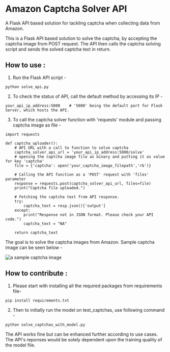 # Amazon Captcha Solver API
A Flask API based solution for tackling captcha when collecting data from Amazon.

This is a Flask API based solution to solve the captcha, by accepting the captcha image from POST request. The API then calls the captcha solving script and sends the solved captcha text in return.

## How to use : ##
1. Run the Flask API script -
```
python solve_api.py
```

2. To check the status of API, call the default method by accessing its IP -
```
your_api_ip_address:5000    # '5000' being the default port for Flask Server, which hosts the API.
```

3. To call the captcha solver function with 'requests' module and passing captcha image as file -
```
import requests

def captcha_uploader():
    # API URL with a call to function to solve captcha
    captcha_solver_api_url = 'your_api_ip_address:5000/solve'
    # opening the captcha image file as binary and putting it as value for key 'captcha'
    file = {'captcha': open('your_captcha_image_filepath','rb')}
    
    # Calling the API function as a 'POST' request with 'files' parameter
    response = requests.post(captcha_solver_api_url, files=file)
    print("Captcha file uploaded.")

    # Fetching the captcha text from API response.
    try:
        captcha_text = resp.json()['output']
    except:
        print("Response not in JSON format. Please check your API code.")
        captcha_text = "NA"
    
    return captcha_text
```


The goal is to solve the captcha images from Amazon. Sample captcha image can be seen below -

![a sample captcha image](https://github.com/HRN-Projects/captcha-solver/blob/main/test_captchas/Captcha_iwhygarbwz.jpg)

## How to contribute : ##
1. Please start with installing all the required packages from requirements file-
  ```
  pip install requirements.txt
  ```

2. Then to initially run the model on test_captchas, use following command -
  ```
  python solve_captchas_with_model.py
  ```


The API works fine but can be enhanced further according to use cases. The API's reponses would be solely dependent upon the training quality of the model file.
